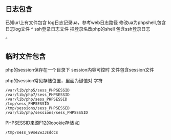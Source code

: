 ## **日志包含**
已知url上有文件包含
log日志记录ua，参考web日志路径
修改ua为phpshell,包含日志log文件
^
ssh登录日志文件
把登录名改php的shell
包含ssh登录日志

^
## **临时文件包含**
php的session保存在一个目录下
session内容可控时
文件包含session文件

php的session常见存储位置，里面为键值对 字符
```
/var/lib/php5/sess_PHPSESSID
/var/lib/php7/sess_PHPSESSID
/var/lib/php/sess_PHPSESSID
/tmp/sess_PHPSESSID
/tmp/sessions/sess_PHPSESSED
/var/lib/php/sessions/sess_PHPSESSID
```
PHPSESSID来源F12的cookie存储
如
```
/tmp/sess_99se2w33sddcs
```

